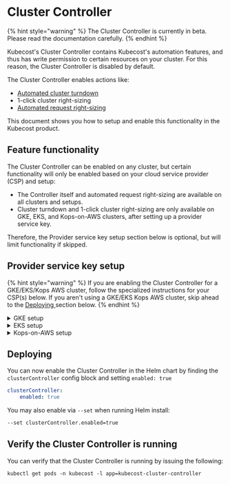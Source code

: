 # Cluster Controller

{% hint style="warning" %}
The Cluster Controller is currently in beta. Please read the documentation carefully.
{% endhint %}

Kubecost's Cluster Controller contains Kubecost's automation features, and thus has write permission to certain resources on your cluster. For this reason, the Cluster Controller is disabled by default.

The Cluster Controller enables actions like:

* [Automated cluster turndown](https://docs.kubecost.com/install-and-configure/advanced-configuration/controller/cluster-turndown)
* 1-click cluster right-sizing
* [Automated request right-sizing](auto-request-sizing.md)

This document shows you how to setup and enable this functionality in the Kubecost product.

## Feature functionality

The Cluster Controller can be enabled on any cluster, but certain functionality will only be enabled based on your cloud service provider (CSP) and setup:

* The Controller itself and automated request right-sizing are available on all clusters and setups.
* Cluster turndown and 1-click cluster right-sizing are only available on GKE, EKS, and Kops-on-AWS clusters, after setting up a provider service key.

Therefore, the Provider service key setup section below is optional, but will limit functionality if skipped.

## Provider service key setup

{% hint style="warning" %}
If you are enabling the Cluster Controller for a GKE/EKS/Kops AWS cluster, follow the specialized instructions for your CSP(s) below. If you aren't using a GKE/EKS Kops AWS cluster, skip ahead to the [Deploying ](https://docs.kubecost.com/install-and-configure/advanced-configuration/controller#deploying)section below.
{% endhint %}

<details>

<summary>GKE setup</summary>



The following command performs the steps required to set up a service account. [More info](https://github.com/kubecost/cluster-turndown/blob/master/scripts/README.md).

{% code overflow="wrap" %}
```bash
/bin/bash -c "$(curl -fsSL https://github.com/kubecost/cluster-turndown/releases/latest/download/gke-create-service-key.sh)" -- <Project ID> <Service Account Name> <Namespace> cluster-controller-service-key
```
{% endcode %}

To use [this setup script](https://github.com/kubecost/cluster-turndown/blob/master/scripts/gke-create-service-key.sh), provide the following required parameters:

* **Project ID**: The GCP project identifier. Can be found via: `gcloud config get-value project`
* **Namespace**: The namespace which Kubecost will be installed, e.g `kubecost`
* **Service Account Name**: The name of the service account to be created. Should be between 6 and 20 characters, e.g. `kubecost-controller`
* **Secret Name**: This should always be set to `cluster-controller-service-key`, which is the secret name mounted by the Kubecost Helm chart.

</details>

<details>

<summary>EKS setup</summary>

For EKS cluster provisioning, if using `eksctl`, make sure that you use the `--managed` option when creating the cluster. Unmanaged node groups should be upgraded to managed. [More info](https://eksctl.io/usage/eks-managed-nodes/).

Create a new User with `AutoScalingFullAccess` permissions, plus the following EKS-specific permissions:

{% code overflow="wrap" %}
```
{
    "Effect": "Allow",
    "Action": [
        "eks:ListClusters",
        "eks:DescribeCluster",
        "eks:DescribeNodegroup",
        "eks:ListNodegroups",
        "eks:CreateNodegroup",
        "eks:UpdateClusterConfig",
        "eks:UpdateNodegroupConfig",
        "eks:DeleteNodegroup",
        "eks:ListTagsForResource",
        "eks:TagResource",
        "eks:UntagResource"
    ],
    "Resource": "*"
},
{
    "Effect": "Allow",
    "Action": [
        "iam:GetRole",
        "iam:ListAttachedRolePolicies",
        "iam:PassRole"
    ],
    "Resource": "*"
}
```
{% endcode %}

Create a new file, _service-key.json_, and use the access key ID and secret access key to fill out the following template:

```json
{
    "aws_access_key_id": "<ACCESS_KEY_ID>",
    "aws_secret_access_key": "<SECRET_ACCESS_KEY>"
}
```

Then, run the following to create the secret:

{% code overflow="wrap" %}
```bash
$ kubectl create secret generic cluster-controller-service-key -n <NAMESPACE> --from-file=service-key.json
```
{% endcode %}

Here is a full example of this process using the AWS CLI and a simple IAM user (requires `jq`):

```
aws iam create-user \
    --user-name "<your user>"

aws iam attach-user-policy \
    --user-name "<your user>" \
    --policy-arn "arn:aws:iam:$(aws sts get-caller-identity | jq -r '.Account'):aws:policy/AutoScalingFullAccess"

read -r -d '' EKSPOLICY << EOM
{
    "Version": "2012-10-17",
    "Statement": [
    {
        "Effect": "Allow",
        "Action": [
            "eks:ListClusters",
            "eks:DescribeCluster",
            "eks:DescribeNodegroup",
            "eks:ListNodegroups",
            "eks:CreateNodegroup",
            "eks:UpdateClusterConfig",
            "eks:UpdateNodegroupConfig",
            "eks:DeleteNodegroup",
            "eks:ListTagsForResource",
            "eks:TagResource",
            "eks:UntagResource"
        ],
        "Resource": "*"
    },
    {
        "Effect": "Allow",
        "Action": [
            "iam:GetRole",
            "iam:ListAttachedRolePolicies",
            "iam:PassRole"
        ],
        "Resource": "*"
    }
    ]
}
EOM

aws iam put-user-policy \
    --user-name "<your user>" \
    --policy-name "eks-permissions" \
    --policy-document "${EKSPOLICY}"

aws iam create-access-key \
    --user-name "<your user>" \
    > /tmp/aws-key.json

AAKI="$(jq -r '.AccessKey.AccessKeyId' /tmp/aws-key.json)"
ASAK="$(jq -r '.AccessKey.SecretAccessKey' /tmp/aws-key.json)"
kubectl create secret generic \
    cluster-controller-service-key \
    -n kubecost \
    --from-literal="service-key.json={\"aws_access_key_id\": \"${AAKI}\", \"aws_secret_access_key\": \"${ASAK}\"}"

```

</details>

<details>

<summary>Kops-on-AWS setup</summary>

Create a new user or IAM role with `AutoScalingFullAccess` permissions. JSON definition of those permissions:

{% code overflow="wrap" %}
```
{
    "Version": "2012-10-17",
    "Statement": [
        {
            "Effect": "Allow",
            "Action": "autoscaling:*",
            "Resource": "*"
        },
        {
            "Effect": "Allow",
            "Action": "cloudwatch:PutMetricAlarm",
            "Resource": "*"
        },
        {
            "Effect": "Allow",
            "Action": [
                "ec2:DescribeAccountAttributes",
                "ec2:DescribeAvailabilityZones",
                "ec2:DescribeImages",
                "ec2:DescribeInstanceAttribute",
                "ec2:DescribeInstances",
                "ec2:DescribeKeyPairs",
                "ec2:DescribeLaunchTemplateVersions",
                "ec2:DescribePlacementGroups",
                "ec2:DescribeSecurityGroups",
                "ec2:DescribeSpotInstanceRequests",
                "ec2:DescribeSubnets",
                "ec2:DescribeVpcClassicLink"
            ],
            "Resource": "*"
        },
        {
            "Effect": "Allow",
            "Action": [
                "elasticloadbalancing:DescribeLoadBalancers",
                "elasticloadbalancing:DescribeTargetGroups"
            ],
            "Resource": "*"
        },
        {
            "Effect": "Allow",
            "Action": "iam:CreateServiceLinkedRole",
            "Resource": "*",
            "Condition": {
                "StringEquals": {
                    "iam:AWSServiceName": "autoscaling.amazonaws.com"
                }
            }
        }
    ]
}


```
{% endcode %}

Create a new file, _service-key.json_, and use the access key ID and secret access key to fill out the following template:

```
{
    "aws_access_key_id": "<ACCESS_KEY_ID>",
    "aws_secret_access_key": "<SECRET_ACCESS_KEY>"
}
```

Then run the following to create the secret:

{% code overflow="wrap" %}
```
$ kubectl create secret generic cluster-controller-service-key -n <NAMESPACE> --from-file=service-key.json
```
{% endcode %}

</details>

## Deploying

You can now enable the Cluster Controller in the Helm chart by finding the `clusterController` config block and setting `enabled: true`

```yaml
clusterController:
    enabled: true
```

You may also enable via `--set` when running Helm install:

```bash
--set clusterController.enabled=true
```

## Verify the Cluster Controller is running

You can verify that the Cluster Controller is running by issuing the following:

```
kubectl get pods -n kubecost -l app=kubecost-cluster-controller
```
